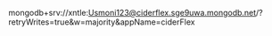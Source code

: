 
mongodb+srv://xntle:Usmoni123@ciderflex.sge9uwa.mongodb.net/?retryWrites=true&w=majority&appName=ciderFlex
